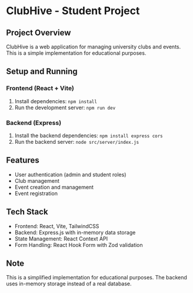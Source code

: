 
# ClubHive - Student Project

## Project Overview

ClubHive is a web application for managing university clubs and events. This is a simple implementation for educational purposes.

## Setup and Running

### Frontend (React + Vite)
1. Install dependencies: `npm install`
2. Run the development server: `npm run dev`

### Backend (Express)
1. Install the backend dependencies: `npm install express cors`
2. Run the backend server: `node src/server/index.js`

## Features
- User authentication (admin and student roles)
- Club management
- Event creation and management
- Event registration

## Tech Stack
- Frontend: React, Vite, TailwindCSS
- Backend: Express.js with in-memory data storage
- State Management: React Context API
- Form Handling: React Hook Form with Zod validation

## Note
This is a simplified implementation for educational purposes. The backend uses in-memory storage instead of a real database.
